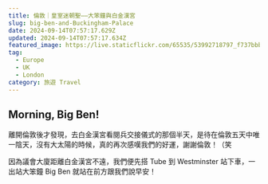 ```yaml
---
title: 倫敦｜皇室迷朝聖——大笨鐘與白金漢宮
slug: big-ben-and-Buckingham-Palace
date: 2024-09-14T07:57:17.629Z
updated: 2024-09-14T07:57:17.634Z
featured_image: https://live.staticflickr.com/65535/53992718797_f737bbbe9c_z.jpg
tag:
  - Europe
  - UK
  - London
category: 旅遊 Travel
---
```

## Morning, Big Ben!

離開倫敦後才發現，去白金漢宮看閱兵交接儀式的那個半天，是待在倫敦五天中唯一陰天，沒有大太陽的時候，真的再次感嘆我們的好運，謝謝倫敦！（笑

因為議會大廈距離白金漢宮不遠，我們便先搭 Tube 到 Westminster 站下車，一出站大笨鐘 Big Ben 就站在前方跟我們說早安！

<!-- notionvc: c25073a4-44b3-4c8f-9297-15cf63f29048 -->